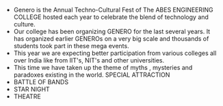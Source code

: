 * Genero is the Annual Techno-Cultural Fest of The ABES ENGINEERING COLLEGE hosted each year to celebrate the blend of technology and culture.
* Our college has been organizing GENERO for the last several years. It has organized earlier GENEROs on a very big scale and thousands of students took part in these mega events.
* This year we are expecting better participation from various colleges all over India like from IIT's, NIT's and other universities. 
* This time we have taken up the theme of myths , mysteries and paradoxes existing in the world.
SPECIAL ATTRACTION
* BATTLE OF BANDS
* STAR NIGHT
* THEATRE
